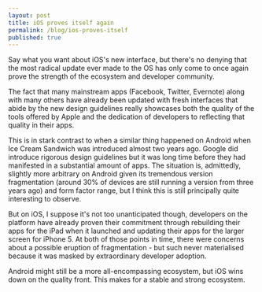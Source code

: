 ```yaml
---
layout: post
title: iOS proves itself again
permalink: /blog/ios-proves-itself
published: true
---
```

Say what you want about iOS's new interface, but there's no denying that the most radical update ever made to the OS has only come to once again prove the strength of the ecosystem and developer community.

The fact that many mainstream apps (Facebook, Twitter, Evernote)   along with many others have already been updated with fresh interfaces that abide by the new design guidelines really showcases both the quality of the tools offered by Apple and the dedication of developers to reflecting that quality in their apps.

This is in stark contrast to when a similar thing happened on Android when Ice Cream Sandwich was introduced almost two years ago. Google did introduce rigorous design guidelines but it was long time before they had manifested in a substantial amount of apps. The situation is, admittedly, slightly more arbitrary on Android given its tremendous version fragmentation (around 30% of devices are still running a version from three years ago) and form factor range, but I think this is still principally quite interesting to observe.

But on iOS, I suppose it's not too unanticipated though, developers on the platform have already proven their commitment through rebuilding their apps for the iPad when it launched and updating their apps for the larger screen for iPhone 5. At both of those points in time, there were concerns about a possible eruption of fragmentation - but such never materialised because it was masked by extraordinary developer adoption.

Android might still be a more all-encompassing ecosystem, but iOS wins down on the quality front. This makes for a stable and strong ecosystem.